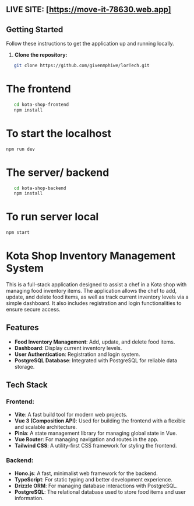 ## LIVE SITE: [https://move-it-78630.web.app]

## Getting Started

Follow these instructions to get the application up and running locally.

1. **Clone the repository:**
```bash
   git clone https://github.com/givenmphiwe/lorTech.git
```

# The frontend
```bash
   cd kota-shop-frontend
   npm install
```
# To start the localhost
```bash
npm run dev
```

# The server/ backend
```bash
   cd kota-shop-backend
   npm install
```
# To run server local
```bash
npm start
```



# Kota Shop Inventory Management System

This is a full-stack application designed to assist a chef in a Kota shop with managing food inventory items. The application allows the chef to add, update, and delete food items, as well as track current inventory levels via a simple dashboard. It also includes registration and login functionalities to ensure secure access.

## Features

- **Food Inventory Management**: Add, update, and delete food items.
- **Dashboard**: Display current inventory levels.
- **User Authentication**: Registration and login system.
- **PostgreSQL Database**: Integrated with PostgreSQL for reliable data storage.

## Tech Stack

### Frontend:
- **Vite**: A fast build tool for modern web projects.
- **Vue 3 (Composition API)**: Used for building the frontend with a flexible and scalable architecture.
- **Pinia**: A state management library for managing global state in Vue.
- **Vue Router**: For managing navigation and routes in the app.
- **Tailwind CSS**: A utility-first CSS framework for styling the frontend.

### Backend:
- **Hono.js**: A fast, minimalist web framework for the backend.
- **TypeScript**: For static typing and better development experience.
- **Drizzle ORM**: For managing database interactions with PostgreSQL.
- **PostgreSQL**: The relational database used to store food items and user information.



